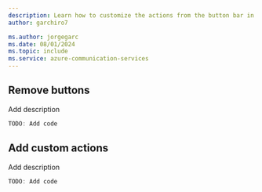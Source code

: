 ```yaml
---
description: Learn how to customize the actions from the button bar in the iOS UI Library
author: garchiro7

ms.author: jorgegarc
ms.date: 08/01/2024
ms.topic: include
ms.service: azure-communication-services
---
```



## Remove buttons

Add description

```swift
TODO: Add code
```

## Add custom actions

Add description

```swift
TODO: Add code
```
